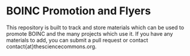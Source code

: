 # BOINC Promotion and Flyers

This repository is built to track and store materials which can be used to promote BOINC and the many projects which use it. If you have any materials to add, you can submit a pull request or contact contact{at}thesciencecommons.org.
